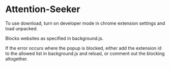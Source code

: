 # Attention-Seeker

To use download, turn on developer mode in chrome extension settings and load unpacked.

Blocks websites as specified in background.js.

If the error occurs where the popup is blocked, either add the extension id to the allowed list in background.js and reload, or comment out the blocking altogether.
